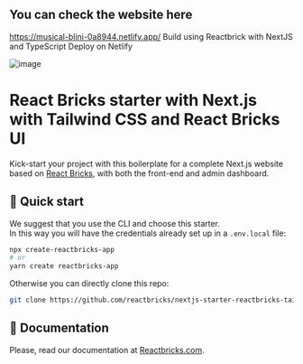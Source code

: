 ## You can check the website here
https://musical-blini-0a8944.netlify.app/
Build using Reactbrick with NextJS and TypeScript 
Deploy on Netlify

![image](https://user-images.githubusercontent.com/50020179/184075964-5fb14f64-99ac-4768-8ca0-046b10973621.png)


# React Bricks starter with Next.js with Tailwind CSS and React Bricks UI

Kick-start your project with this boilerplate for a complete Next.js website based on [React Bricks](https://reactbricks.com), with both the front-end and admin dashboard.

## 🚀 Quick start

We suggest that you use the CLI and choose this starter.  
In this way you will have the credentials already set up in a `.env.local` file:

```bash
npx create-reactbricks-app
# or
yarn create reactbricks-app
```

Otherwise you can directly clone this repo:

```bash
git clone https://github.com/reactbricks/nextjs-starter-reactbricks-tailwind your-project
```

## 📖 Documentation

Please, read our documentation at [Reactbricks.com](https://reactbricks.com).
